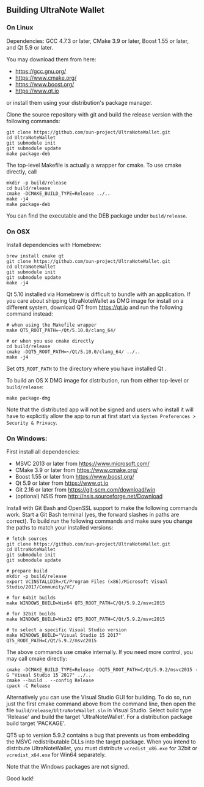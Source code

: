 ## Building UltraNote Wallet

### On Linux

Dependencies: GCC 4.7.3 or later, CMake 3.9 or later, Boost 1.55 or later, and Qt 5.9 or later.

You may download them from here:

- https://gcc.gnu.org/
- https://www.cmake.org/
- https://www.boost.org/
- https://www.qt.io

or install them using your distribution's package manager.

Clone the source repository with git and build the release version with the following commands:
```
git clone https://github.com/xun-project/UltraNoteWallet.git
cd UltraNoteWallet
git submodule init
git submodule update
make package-deb
```

The top-level Makefile is actually a wrapper for cmake. To use cmake directly, call
```
mkdir -p build/release
cd build/release
cmake -DCMAKE_BUILD_TYPE=Release ../..
make -j4
make package-deb
```

You can find the executable and the DEB package under `build/release`.

### On OSX

Install dependencies with Homebrew:

```
brew install cmake qt
git clone https://github.com/xun-project/UltraNoteWallet.git
cd UltraNoteWallet
git submodule init
git submodule update
make -j4
```

Qt 5.10 installed via Homebrew is difficult to bundle with an application. If you care about shipping UltraNoteWallet as DMG image for install on a different system, download QT from https://qt.io and run the following command instead:

```
# when using the Makefile wrapper
make QT5_ROOT_PATH=~/Qt/5.10.0/clang_64/

# or when you use cmake directly
cd build/release
cmake -DQT5_ROOT_PATH=~/Qt/5.10.0/clang_64/ ../..
make -j4
```

Set `QT5_ROOT_PATH` to the directory where you have installed Qt .


To build an OS X DMG image for distribution, run from either top-level or `build/release`:
```
make package-dmg
```

Note that the distributed app will not be signed and users who install it will have to explicitly allow the app to run at first start via `System Preferences > Security & Privacy`.

### On Windows:

First install all dependencies:
* MSVC 2013 or later from https://www.microsoft.com/
* CMake 3.9 or later from https://www.cmake.org/
* Boost 1.55 or later from https://www.boost.org/
* Qt 5.9 or later from https://www.qt.io
* Git 2.16 or later from https://git-scm.com/download/win
* (optional) NSIS from http://nsis.sourceforge.net/Download

Install with Git Bash and OpenSSL support to make the following commands work. Start a Git Bash terminal (yes, the forward slashes in paths are correct). To build run the following commands and make sure you change the paths to match your installed versions:

```
# fetch sources
git clone https://github.com/xun-project/UltraNoteWallet.git
cd UltraNoteWallet
git submodule init
git submodule update

# prepare build
mkdir -p build/release
export VCINSTALLDIR=/C/Program Files (x86)/Microsoft Visual Studio/2017/Community/VC/

# for 64bit builds
make WINDOWS_BUILD=Win64 QT5_ROOT_PATH=C/Qt/5.9.2/msvc2015

# for 32bit builds
make WINDOWS_BUILD=Win32 QT5_ROOT_PATH=C/Qt/5.9.2/msvc2015

# to select a specific Visual Studio version
make WINDOWS_BUILD="Visual Studio 15 2017" QT5_ROOT_PATH=C/Qt/5.9.2/msvc2015
```

The above commands use cmake internally. If you need more control, you may call cmake directly:

```
cmake -DCMAKE_BUILD_TYPE=Release -DQT5_ROOT_PATH=C/Qt/5.9.2/msvc2015 -G "Visual Studio 15 2017" ../..
cmake --build . --config Release
cpack -C Release
```

Alternatively you can use the Visual Studio GUI for building. To do so, run just the first cmake command above from the command line, then open the file `build/release/UltraNoteWallet.sln` in Visual Studio. Select build type 'Release' and build the target 'UltraNoteWallet'. For a distribution package build target 'PACKAGE'.

QT5 up to version 5.9.2 contains a bug that prevents us from embedding the MSVC redistributable DLLs into the target package. When you intend to distribute UltraNoteWallet, you must distribute `vcredist_x86.exe` for 32bit or `vcredist_x64.exe` for Win64 separately.

Note that the Windows packages are not signed.


Good luck!
